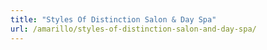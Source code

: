 ```yaml
---
title: "Styles Of Distinction Salon & Day Spa"
url: /amarillo/styles-of-distinction-salon-and-day-spa/
---
```

